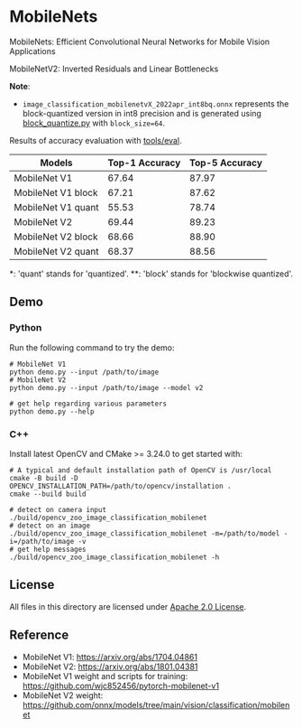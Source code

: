 # MobileNets

MobileNets: Efficient Convolutional Neural Networks for Mobile Vision Applications

MobileNetV2: Inverted Residuals and Linear Bottlenecks

**Note**:
- `image_classification_mobilenetvX_2022apr_int8bq.onnx` represents the block-quantized version in int8 precision and is generated using [block_quantize.py](../../tools/quantize/block_quantize.py) with `block_size=64`.

Results of accuracy evaluation with [tools/eval](../../tools/eval).

| Models             | Top-1 Accuracy | Top-5 Accuracy |
| ------------------ | -------------- | -------------- |
| MobileNet V1       | 67.64          | 87.97          |
| MobileNet V1 block | 67.21          | 87.62          |
| MobileNet V1 quant | 55.53          | 78.74          |
| MobileNet V2       | 69.44          | 89.23          |
| MobileNet V2 block | 68.66          | 88.90          |
| MobileNet V2 quant | 68.37          | 88.56          |

\*: 'quant' stands for 'quantized'.
\*\*: 'block' stands for 'blockwise quantized'.

## Demo

### Python

Run the following command to try the demo:

```shell
# MobileNet V1
python demo.py --input /path/to/image
# MobileNet V2
python demo.py --input /path/to/image --model v2

# get help regarding various parameters
python demo.py --help
```

### C++

Install latest OpenCV and CMake >= 3.24.0 to get started with:

```shell
# A typical and default installation path of OpenCV is /usr/local
cmake -B build -D OPENCV_INSTALLATION_PATH=/path/to/opencv/installation .
cmake --build build

# detect on camera input
./build/opencv_zoo_image_classification_mobilenet
# detect on an image
./build/opencv_zoo_image_classification_mobilenet -m=/path/to/model -i=/path/to/image -v
# get help messages
./build/opencv_zoo_image_classification_mobilenet -h
```


## License

All files in this directory are licensed under [Apache 2.0 License](./LICENSE).

## Reference

- MobileNet V1: https://arxiv.org/abs/1704.04861
- MobileNet V2: https://arxiv.org/abs/1801.04381
- MobileNet V1 weight and scripts for training: https://github.com/wjc852456/pytorch-mobilenet-v1
- MobileNet V2 weight: https://github.com/onnx/models/tree/main/vision/classification/mobilenet
